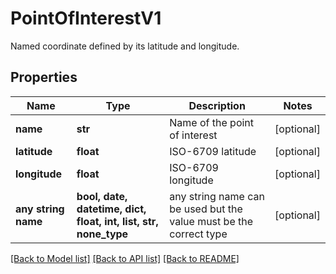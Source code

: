 # PointOfInterestV1

Named coordinate defined by its latitude and longitude.

## Properties
Name | Type | Description | Notes
------------ | ------------- | ------------- | -------------
**name** | **str** | Name of the point of interest | [optional] 
**latitude** | **float** | ISO-6709 latitude | [optional] 
**longitude** | **float** | ISO-6709 longitude | [optional] 
**any string name** | **bool, date, datetime, dict, float, int, list, str, none_type** | any string name can be used but the value must be the correct type | [optional]

[[Back to Model list]](../README.md#documentation-for-models) [[Back to API list]](../README.md#documentation-for-api-endpoints) [[Back to README]](../README.md)


